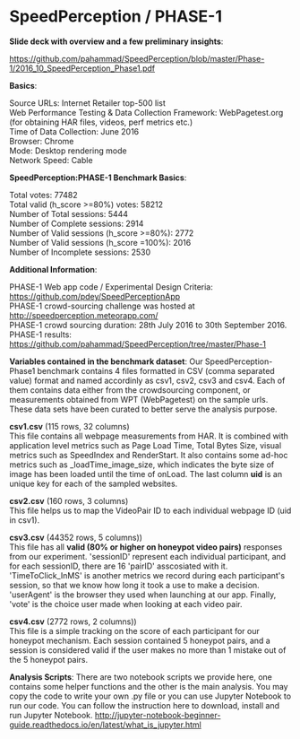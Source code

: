# SpeedPerception / PHASE-1

<b>Slide deck with overview and a few preliminary insights</b>:

https://github.com/pahammad/SpeedPerception/blob/master/Phase-1/2016_10_SpeedPerception_Phase1.pdf

<b>Basics</b>:

Source URLs: Internet Retailer top-500 list <br>
Web Performance Testing & Data Collection Framework: WebPagetest.org (for obtaining HAR files, videos, perf metrics etc.) <br>
Time of Data Collection: June 2016 <br>
Browser: Chrome <br>
Mode: Desktop rendering mode <br>
Network Speed: Cable <br>

<b>SpeedPerception:PHASE-1 Benchmark Basics</b>:

Total votes: 77482 <br>
Total valid (h_score >=80%) votes: 58212 <br> 
Number of Total sessions: 5444 <br>
Number of Complete sessions: 2914 <br>
Number of Valid sessions (h_score >=80%): 2772 <br>
Number of Valid sessions (h_score =100%): 2016 <br>
Number of Incomplete sessions: 2530 <br>

<b>Additional Information</b>:

PHASE-1 Web app code / Experimental Design Criteria: https://github.com/pdey/SpeedPerceptionApp <br>
PHASE-1 crowd-sourcing challenge was hosted at http://speedperception.meteorapp.com/ <br>
PHASE-1 crowd sourcing duration: 28th July 2016 to 30th September 2016. <br>
PHASE-1 results: https://github.com/pahammad/SpeedPerception/tree/master/Phase-1 <br>

<b>Variables contained in the benchmark dataset</b>:
Our SpeedPerception-Phase1 benchmark contains 4 files formatted in CSV (comma separated value) format and named accordinly as csv1, csv2, csv3 and csv4. Each of them contains data either from the crowdsourcing component, or measurements obtained from WPT (WebPagetest) on the sample urls. These data sets have been curated to better serve the analysis purpose. <br>

<b>csv1.csv</b> (115 rows, 32 columns) <br>
This file contains all webpage measurements from HAR. It is combined with application level metrics such as Page Load Time, Total Bytes Size, visual metrics such as SpeedIndex and RenderStart. It also contains some ad-hoc metrics such as _loadTime_image_size, which indicates the byte size of image has been loaded until the time of onLoad. The last column <b>uid</b> is an unique key for each of the sampled websites. 

<b>csv2.csv</b> (160 rows, 3 columns) <br>
This file helps us to map the VideoPair ID to each individual webpage ID (uid in csv1). 

<b>csv3.csv</b> (44352 rows, 5 columns)) <br>
This file has all <b>valid (80% or higher on honeypot video pairs)</b> responses from our experiment. 'sessionID' represent each individual participant, and for each sessionID, there are 16 'pairID' asscosiated with it. 'TimeToClick_InMS' is another metrics we record during each participant's session, so that we know how long it took a use to make a decision. 'userAgent' is the browser they used when launching at our app. Finally, 'vote' is the choice user made when looking at each video pair. 

<b>csv4.csv</b> (2772 rows, 2 columns)) <br>
This file is a simple tracking on the score of each participant for our honeypot mechanism. Each session contained 5 honeypot pairs, and a session is considered valid if the user makes no more than 1 mistake out of the 5 honeypot pairs.

<b>Analysis Scripts</b>:
There are two notebook scripts we provide here, one contains some helper functions and the other is the main analysis. You may copy the code to write your own .py file or you can use Jupyter Notebook to run our code. You can follow the instruction here to download, install and run Jupyter Notebook. http://jupyter-notebook-beginner-guide.readthedocs.io/en/latest/what_is_jupyter.html



